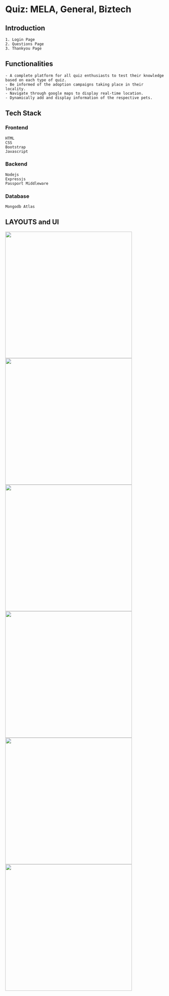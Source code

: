 # Quiz: MELA, General, Biztech

## Introduction

    1. Login Page
    2. Questions Page
    3. Thankyou Page

## Functionalities

    - A complete platform for all quiz enthusiasts to test their knowledge based on each type of quiz.
    - Be informed of the adoption campaigns taking place in their locality.
    - Navigate through google maps to display real-time location.
    - Dynamically add and display information of the respective pets.

## Tech Stack

### Frontend

    HTML
    CSS
    Bootstrap
    Javascript

### Backend

    Nodejs
    Expressjs
    Passport Middleware

### Database

    Mongodb Atlas

## LAYOUTS and UI

<img src="pawfect images/WhatsApp%20Image%202021-01-27%20at%203.05.48%20PM.jpeg" width="400"> <img src="pawfect images/WhatsApp%20Image%202021-01-27%20at%203.05.48%20PM%20(3).jpeg" width="400">
<img src="pawfect images/WhatsApp%20Image%202021-01-27%20at%203.05.47%20PM.jpeg" width="400"> <img src="pawfect images/WhatsApp%20Image%202021-01-27%20at%203.05.48%20PM%20(5).jpeg" width="400"> <img src="pawfect images/WhatsApp%20Image%202021-01-27%20at%203.05.48%20PM%20(1).jpeg" width="400"> <img src="pawfect images/WhatsApp%20Image%202021-01-27%20at%203.05.48%20PM%20(6).jpeg" width="400">
